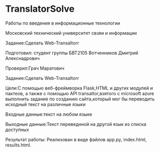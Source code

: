 # TranslatorSolve
Работы по введения в информационные технологии

Московский технический университет свзяи и информации

Задание:Сделать Web-Transaltorr

Подготовил: студент группы БВТ2105 Вотченников Дмитрий Алекснадрович

Проверил:Грач Маратович

Задание:Сделать Web-Transaltorr

Цели:С помощью веб-фреймворка Flask,HTML и других модулей и пактеов, а также с помощью API transaltor,взятого с microsoft azure
выполнить задание по созданию сайта,который мог бы переводить исходный текст на различные языки

Входные данные:текст на любом языке

Выходные данные:Текст переведнной на другой язык из списка доступных

Результат работы: Реализован в виде файлов app.py, index.html, results.html. 



